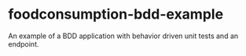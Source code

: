 # foodconsumption-bdd-example
An example of a BDD application with behavior driven unit tests and an endpoint.
